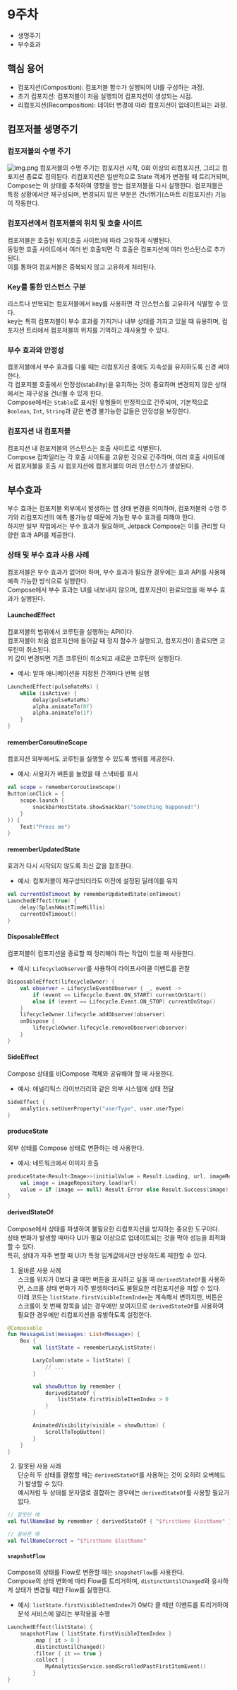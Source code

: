 # 9주차
- 생명주기
- 부수효과

## 핵심 용어
- 컴포지션(Composition): 컴포저블 함수가 실행되어 UI를 구성하는 과정.
- 초기 컴포지션: 컴포저블이 처음 실행되어 컴포지션이 생성되는 시점.
- 리컴포지션(Recomposition): 데이터 변경에 따라 컴포지션이 업데이트되는 과정.

## 컴포저블 생명주기
### 컴포저블의 수명 주기
![img.png](https://developer.android.com/static/develop/ui/compose/images/lifecycle-composition.png?hl=ko)
컴포저블의 수명 주기는 컴포지션 시작, 0회 이상의 리컴포지션, 그리고 컴포지션 종료로 정의된다.
리컴포지션은 일반적으로 State<T> 객체가 변경될 때 트리거되며, Compose는 이 상태를 추적하여 영향을 받는 컴포저블을 다시 실행한다.
컴포저블은 특정 상황에서만 재구성되며, 변경되지 않은 부분은 건너뛰기(스마트 리컴포지션) 기능이 작동한다.

### 컴포지션에서 컴포저블의 위치 및 호출 사이트
컴포저블은 호출된 위치(호출 사이트)에 따라 고유하게 식별된다.<Br>
동일한 호출 사이트에서 여러 번 호출되면 각 호출은 컴포지션에 여러 인스턴스로 추가된다.<Br>
이를 통하여 컴포저블은 중복되지 않고 고유하게 처리된다.

### Key를 통한 인스턴스 구분
리스트나 반복되는 컴포저블에서 key를 사용하면 각 인스턴스를 고유하게 식별할 수 있다.<Br>
key는 특히 컴포저블이 부수 효과를 가지거나 내부 상태를 가지고 있을 때 유용하며, 컴포지션 트리에서 컴포저블의 위치를 기억하고 재사용할 수 있다.

### 부수 효과와 안정성
컴포저블에서 부수 효과를 다룰 때는 리컴포지션 중에도 지속성을 유지하도록 신경 써야 한다.<Br>
각 컴포저블 호출에서 안정성(stability)을 유지하는 것이 중요하며 변경되지 않은 상태에서는 재구성을 건너뛸 수 있게 한다.<Br>
Compose에서는 `Stable`로 표시된 유형들이 안정적으로 간주되며, 기본적으로 `Boolean`, `Int`, `String`과 같은 변경 불가능한 값들은 안정성을 보장한다.

### 컴포지션 내 컴포저블
컴포지션 내 컴포저블의 인스턴스는 호출 사이트로 식별된다.<Br>
Compose 컴파일러는 각 호출 사이트를 고유한 것으로 간주하며, 여러 호출 사이트에서 컴포저블을 호출 시 컴포지션에 컴포저블의 여러 인스턴스가 생성된다.


## 부수효과
부수 효과는 컴포저블 외부에서 발생하는 앱 상태 변경을 의미하며, 컴포저블의 수명 주기와 리컴포지션의 예측 불가능성 때문에 가능한 부수 효과를 피해야 한다.<Br>
하지만 일부 작업에서는 부수 효과가 필요하며, Jetpack Compose는 이를 관리할 다양한 효과 API를 제공한다.

### 상태 및 부수 효과 사용 사례
컴포저블은 부수 효과가 없어야 하며, 부수 효과가 필요한 경우에는 효과 API를 사용해 예측 가능한 방식으로 실행한다.<Br>
Compose에서 부수 효과는 UI를 내보내지 않으며, 컴포지션이 완료되었을 때 부수 효과가 실행된다.

#### LaunchedEffect
컴포저블의 범위에서 코루틴을 실행하는 API이다.<Br>
컴포저블이 처음 컴포지션에 들어갈 때 정지 함수가 실행되고, 컴포지션이 종료되면 코루틴이 취소된다.<Br>
키 값이 변경되면 기존 코루틴이 취소되고 새로운 코루틴이 실행된다.

- 예시: 알파 애니메이션을 지정된 간격마다 반복 실행
```kotlin
LaunchedEffect(pulseRateMs) {
    while (isActive) {
        delay(pulseRateMs)
        alpha.animateTo(0f)
        alpha.animateTo(1f)
    }
}
```

#### rememberCoroutineScope
컴포지션 외부에서도 코루틴을 실행할 수 있도록 범위를 제공한다.

- 예시: 사용자가 버튼을 눌렀을 때 스낵바를 표시
```kotlin
val scope = rememberCoroutineScope()
Button(onClick = {
    scope.launch {
        snackbarHostState.showSnackbar("Something happened!")
    }
}) {
    Text("Press me")
}
```

#### rememberUpdatedState
효과가 다시 시작되지 않도록 최신 값을 참조한다.<Br>

- 예시: 컴포저블이 재구성되더라도 이전에 설정된 딜레이를 유지
```kotlin
val currentOnTimeout by rememberUpdatedState(onTimeout)
LaunchedEffect(true) {
    delay(SplashWaitTimeMillis)
    currentOnTimeout()
}
```

#### DisposableEffect
컴포저블이 컴포지션을 종료할 때 정리해야 하는 작업이 있을 때 사용한다.<Br>

- 예시: `LifecycleObserver`를 사용하여 라이프사이클 이벤트를 관찰
```kotlin
DisposableEffect(lifecycleOwner) {
    val observer = LifecycleEventObserver { _, event ->
        if (event == Lifecycle.Event.ON_START) currentOnStart()
        else if (event == Lifecycle.Event.ON_STOP) currentOnStop()
    }
    lifecycleOwner.lifecycle.addObserver(observer)
    onDispose {
        lifecycleOwner.lifecycle.removeObserver(observer)
    }
}
```

#### SideEffect
Compose 상태를 비Compose 객체와 공유해야 할 때 사용한다.

- 예시: 애널리틱스 라이브러리와 같은 외부 시스템에 상태 전달
```kotlin
SideEffect {
    analytics.setUserProperty("userType", user.userType)
}
```

#### produceState
외부 상태를 Compose 상태로 변환하는 데 사용한다.

- 예시: 네트워크에서 이미지 호출
```kotlin
produceState<Result<Image>>(initialValue = Result.Loading, url, imageRepository) {
    val image = imageRepository.load(url)
    value = if (image == null) Result.Error else Result.Success(image)
}
```

#### derivedStateOf
Compose에서 상태를 파생하여 불필요한 리컴포지션을 방지하는 중요한 도구이다.<Br>
상태 변화가 발생할 때마다 UI가 필요 이상으로 업데이트되는 것을 막아 성능을 최적화할 수 있다.<Br>
특히, 상태가 자주 변할 때 UI가 특정 임계값에서만 반응하도록 제한할 수 있다.

1. 올바른 사용 사례<Br>
스크롤 위치가 0보다 클 때만 버튼을 표시하고 싶을 때 `derivedStateOf`를 사용하면, 스크롤 상태 변화가 자주 발생하더라도 불필요한 리컴포지션을 피할 수 있다.<Br>
아래 코드는 `listState.firstVisibleItemIndex`는 계속해서 변하지만, 버튼은 스크롤이 첫 번째 항목을 넘는 경우에만 보여지므로 `derivedStateOf`를 사용하여 필요한 경우에만 리컴포지션을 유발하도록 설정한다.

```kotlin
@Composable
fun MessageList(messages: List<Message>) {
    Box {
        val listState = rememberLazyListState()

        LazyColumn(state = listState) {
            // ...
        }

        val showButton by remember {
            derivedStateOf {
                listState.firstVisibleItemIndex > 0
            }
        }

        AnimatedVisibility(visible = showButton) {
            ScrollToTopButton()
        }
    }
}
```

2. 잘못된 사용 사례<Br>
단순히 두 상태를 결합할 때는 `derivedStateOf`를 사용하는 것이 오히려 오버헤드가 발생할 수 있다.<Br>
예시처럼 두 상태를 문자열로 결합하는 경우에는 `derivedStateOf`를 사용할 필요가 없다.

```kotlin
// 잘못된 예
val fullNameBad by remember { derivedStateOf { "$firstName $lastName" } } // 불필요한 사용

// 올바른 예
val fullNameCorrect = "$firstName $lastName"
```

#### `snapshotFlow`
Compose의 상태를 Flow로 변환할 때는 `snapshotFlow`를 사용한다.<Br>
Compose의 상태 변화에 따라 Flow를 트리거하며, `distinctUntilChanged`와 유사하게 상태가 변경될 때만 Flow를 실행한다.

- 예시: `listState.firstVisibleItemIndex`가 0보다 클 때만 이벤트를 트리거하여 분석 서비스에 알리는 부작용을 수행
```kotlin
LaunchedEffect(listState) {
    snapshotFlow { listState.firstVisibleItemIndex }
        .map { it > 0 }
        .distinctUntilChanged()
        .filter { it == true }
        .collect {
            MyAnalyticsService.sendScrolledPastFirstItemEvent()
        }
}
```